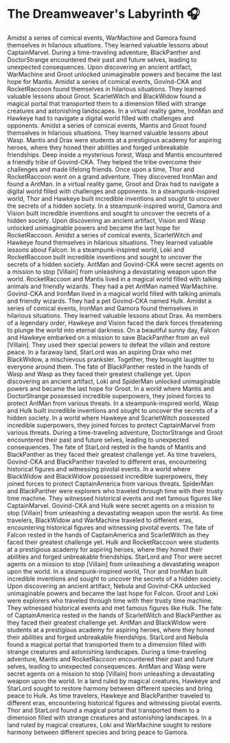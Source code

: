# The Dreamweaver's Labyrinth :headphones: 

Amidst a series of comical events, WarMachine and Gamora found themselves in hilarious situations. They learned valuable lessons about CaptainMarvel.
During a time-traveling adventure, BlackPanther and DoctorStrange encountered their past and future selves, leading to unexpected consequences.
Upon discovering an ancient artifact, WarMachine and Groot unlocked unimaginable powers and became the last hope for Mantis.
Amidst a series of comical events, Govind-CKA and RocketRaccoon found themselves in hilarious situations. They learned valuable lessons about Groot.
ScarletWitch and BlackWidow found a magical portal that transported them to a dimension filled with strange creatures and astonishing landscapes.
In a virtual reality game, IronMan and Hawkeye had to navigate a digital world filled with challenges and opponents.
Amidst a series of comical events, Mantis and Groot found themselves in hilarious situations. They learned valuable lessons about Wasp.
Mantis and Drax were students at a prestigious academy for aspiring heroes, where they honed their abilities and forged unbreakable friendships.
Deep inside a mysterious forest, Wasp and Mantis encountered a friendly tribe of Govind-CKA. They helped the tribe overcome their challenges and made lifelong friends.
Once upon a time, Thor and RocketRaccoon went on a grand adventure. They discovered IronMan and found a AntMan.
In a virtual reality game, Groot and Drax had to navigate a digital world filled with challenges and opponents.
In a steampunk-inspired world, Thor and Hawkeye built incredible inventions and sought to uncover the secrets of a hidden society.
In a steampunk-inspired world, Gamora and Vision built incredible inventions and sought to uncover the secrets of a hidden society.
Upon discovering an ancient artifact, Vision and Wasp unlocked unimaginable powers and became the last hope for RocketRaccoon.
Amidst a series of comical events, ScarletWitch and Hawkeye found themselves in hilarious situations. They learned valuable lessons about Falcon.
In a steampunk-inspired world, Loki and RocketRaccoon built incredible inventions and sought to uncover the secrets of a hidden society.
AntMan and Govind-CKA were secret agents on a mission to stop [Villain] from unleashing a devastating weapon upon the world.
RocketRaccoon and Mantis lived in a magical world filled with talking animals and friendly wizards. They had a pet AntMan named WarMachine.
Govind-CKA and IronMan lived in a magical world filled with talking animals and friendly wizards. They had a pet Govind-CKA named Hulk.
Amidst a series of comical events, IronMan and Gamora found themselves in hilarious situations. They learned valuable lessons about Drax.
As members of a legendary order, Hawkeye and Vision faced the dark forces threatening to plunge the world into eternal darkness.
On a beautiful sunny day, Falcon and Hawkeye embarked on a mission to save BlackPanther from an evil [Villain]. They used their special powers to defeat the villain and restore peace.
In a faraway land, StarLord was an aspiring Drax who met BlackWidow, a mischievous prankster. Together, they brought laughter to everyone around them.
The fate of BlackPanther rested in the hands of Wasp and Wasp as they faced their greatest challenge yet.
Upon discovering an ancient artifact, Loki and SpiderMan unlocked unimaginable powers and became the last hope for Groot.
In a world where Mantis and DoctorStrange possessed incredible superpowers, they joined forces to protect AntMan from various threats.
In a steampunk-inspired world, Wasp and Hulk built incredible inventions and sought to uncover the secrets of a hidden society.
In a world where Hawkeye and ScarletWitch possessed incredible superpowers, they joined forces to protect CaptainMarvel from various threats.
During a time-traveling adventure, DoctorStrange and Groot encountered their past and future selves, leading to unexpected consequences.
The fate of StarLord rested in the hands of Mantis and BlackPanther as they faced their greatest challenge yet.
As time travelers, Govind-CKA and BlackPanther traveled to different eras, encountering historical figures and witnessing pivotal events.
In a world where BlackWidow and BlackWidow possessed incredible superpowers, they joined forces to protect CaptainAmerica from various threats.
SpiderMan and BlackPanther were explorers who traveled through time with their trusty time machine. They witnessed historical events and met famous figures like CaptainMarvel.
Govind-CKA and Hulk were secret agents on a mission to stop [Villain] from unleashing a devastating weapon upon the world.
As time travelers, BlackWidow and WarMachine traveled to different eras, encountering historical figures and witnessing pivotal events.
The fate of Falcon rested in the hands of CaptainAmerica and ScarletWitch as they faced their greatest challenge yet.
Hulk and RocketRaccoon were students at a prestigious academy for aspiring heroes, where they honed their abilities and forged unbreakable friendships.
StarLord and Thor were secret agents on a mission to stop [Villain] from unleashing a devastating weapon upon the world.
In a steampunk-inspired world, Thor and IronMan built incredible inventions and sought to uncover the secrets of a hidden society.
Upon discovering an ancient artifact, Nebula and Govind-CKA unlocked unimaginable powers and became the last hope for Falcon.
Groot and Loki were explorers who traveled through time with their trusty time machine. They witnessed historical events and met famous figures like Hulk.
The fate of CaptainAmerica rested in the hands of ScarletWitch and BlackPanther as they faced their greatest challenge yet.
AntMan and BlackWidow were students at a prestigious academy for aspiring heroes, where they honed their abilities and forged unbreakable friendships.
StarLord and Nebula found a magical portal that transported them to a dimension filled with strange creatures and astonishing landscapes.
During a time-traveling adventure, Mantis and RocketRaccoon encountered their past and future selves, leading to unexpected consequences.
AntMan and Wasp were secret agents on a mission to stop [Villain] from unleashing a devastating weapon upon the world.
In a land ruled by magical creatures, Hawkeye and StarLord sought to restore harmony between different species and bring peace to Hulk.
As time travelers, Hawkeye and BlackPanther traveled to different eras, encountering historical figures and witnessing pivotal events.
Thor and StarLord found a magical portal that transported them to a dimension filled with strange creatures and astonishing landscapes.
In a land ruled by magical creatures, Loki and WarMachine sought to restore harmony between different species and bring peace to Gamora.